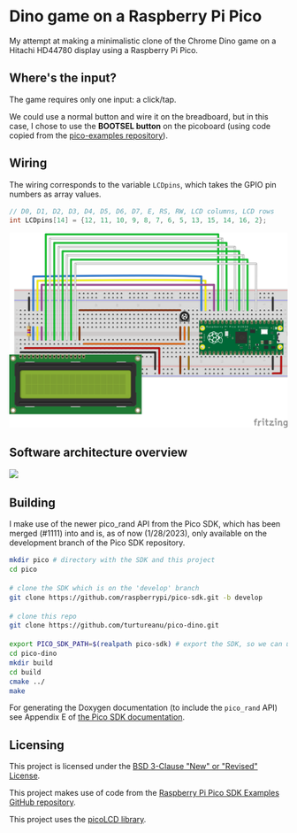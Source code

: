 # Dino game on a Raspberry Pi Pico
My attempt at making a minimalistic clone of the Chrome Dino game on a
Hitachi HD44780 display using a Raspberry Pi Pico.

## Where's the input?

The game requires only one input: a click/tap.

We could use a normal button and wire it on the breadboard, but in this case, I chose to use the **BOOTSEL button** on the picoboard (using code copied from the [pico-examples repository](https://github.com/raspberrypi/pico-examples/tree/master/picoboard/button)).

## Wiring
The wiring corresponds to the variable `LCDpins`, which takes the GPIO pin numbers as array values.

```c
// D0, D1, D2, D3, D4, D5, D6, D7, E, RS, RW, LCD columns, LCD rows
int LCDpins[14] = {12, 11, 10, 9, 8, 7, 6, 5, 13, 15, 14, 16, 2};
```

![Wiring diagram on a breadboard](dino-wiring.svg)

## Software architecture overview
[![](https://mermaid.ink/img/pako:eNqVU1Fv2kAM_ivWPW0SUAiQkjxsaos2IVWiUvs0socjMeWk5BzdXcYo5b_PlwhImDppyUPsL58_22ffQaSUoYjFq5HlFl7miQZ-hp-enTTuc-P1-19gLS0utHKrRCj-KJmrN4TvT4slSJ3B48M8ET8vdOvDVzeJyJQtc7lvALCpQdSJuGlRd1K5b2QWuqzqCO_Dhgwoj3S5r7LAR6Ly4A3I2TrC5a8v7M6glt0iPbeGOxVupX2gPFcZZgemW3BbNAgSUo9aRfprIo5n_rumd9gZ5ZBbrcv09kUbHDWH0C5X2fvKOdJPBq1t5YF1DUPZ4B8kmitN98TEYnVKlzHkM61rGAztzj1d5bro7dG2BF-o_EvNUdmRusrenDxqNNLhcs2TTHO8YrLsB7SGeI1zDScIDC8QZ6FTSGtKjdEa1UmvA3U69RNZ_kLTXr56W4jBfy3gnSa_Av-1h76c0wsgeqJAU0iV8YU6eCQRLFlwSzGbGW5klbNSoo9MlZWj571ORbyRucWeqMpM-tOUfBeLM1pK_YOIfWeqxhXxQfwW8WgWDcbj23E4DkfjYTic9sRexP1gMh0Ew0kUzm5ns2gynR574q0WGA2CaBROoiAIOCwKg8nxD61oT9E?type=png)](https://mermaid.live/edit#pako:eNqVU1Fv2kAM_ivWPW0SUAiQkjxsaos2IVWiUvs0socjMeWk5BzdXcYo5b_PlwhImDppyUPsL58_22ffQaSUoYjFq5HlFl7miQZ-hp-enTTuc-P1-19gLS0utHKrRCj-KJmrN4TvT4slSJ3B48M8ET8vdOvDVzeJyJQtc7lvALCpQdSJuGlRd1K5b2QWuqzqCO_Dhgwoj3S5r7LAR6Ly4A3I2TrC5a8v7M6glt0iPbeGOxVupX2gPFcZZgemW3BbNAgSUo9aRfprIo5n_rumd9gZ5ZBbrcv09kUbHDWH0C5X2fvKOdJPBq1t5YF1DUPZ4B8kmitN98TEYnVKlzHkM61rGAztzj1d5bro7dG2BF-o_EvNUdmRusrenDxqNNLhcs2TTHO8YrLsB7SGeI1zDScIDC8QZ6FTSGtKjdEa1UmvA3U69RNZ_kLTXr56W4jBfy3gnSa_Av-1h76c0wsgeqJAU0iV8YU6eCQRLFlwSzGbGW5klbNSoo9MlZWj571ORbyRucWeqMpM-tOUfBeLM1pK_YOIfWeqxhXxQfwW8WgWDcbj23E4DkfjYTic9sRexP1gMh0Ew0kUzm5ns2gynR574q0WGA2CaBROoiAIOCwKg8nxD61oT9E)

## Building
I make use of the newer pico_rand API from the Pico SDK, which has been merged (#1111) into and is, as of now (1/28/2023), only available on the development branch of the Pico SDK repository.

```sh
mkdir pico # directory with the SDK and this project
cd pico

# clone the SDK which is on the 'develop' branch
git clone https://github.com/raspberrypi/pico-sdk.git -b develop

# clone this repo
git clone https://github.com/turtureanu/pico-dino.git

export PICO_SDK_PATH=$(realpath pico-sdk) # export the SDK, so we can use it when building
cd pico-dino
mkdir build
cd build
cmake ../
make
```

For generating the Doxygen documentation (to include the `pico_rand` API) see Appendix E of [the Pico SDK documentation](https://datasheets.raspberrypi.com/pico/raspberry-pi-pico-c-sdk.pdf).

## Licensing
This project is licensed under the [BSD 3-Clause "New" or "Revised" License](/LICENSE).

This project makes use of code from the [Raspberry Pi Pico SDK Examples GitHub repository](https://github.com/raspberrypi/pico-examples).

This project uses the [picoLCD library](https://github.com/zadi15/picoLCD).
